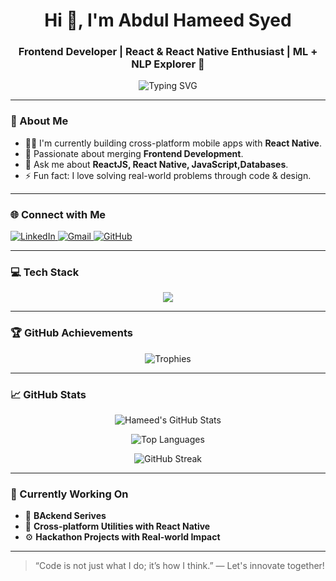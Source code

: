 <!-- GitHub Profile: Abdul Hameed Syed -->

<h1 align="center">Hi 👋, I'm Abdul Hameed Syed</h1>
<h3 align="center">Frontend Developer | React & React Native Enthusiast | ML + NLP Explorer 🚀</h3>

<p align="center">
  <img src="https://readme-typing-svg.demolab.com?font=Fira+Code&size=22&duration=4000&pause=1000&color=00FFAA&background=00000000&center=true&vCenter=true&width=900&lines=Passionate+Frontend+Developer;Building+Responsive+UIs+with+React+and+TailwindCSS;Integrating+Real-Time+APIs+for+Smart+UX" alt="Typing SVG" />
</p>



---

### 🧠 About Me
- 👨‍💻 I'm currently building cross-platform mobile apps with **React Native**.
- 🧠 Passionate about merging **Frontend Development**.
- 💬 Ask me about **ReactJS, React Native, JavaScript,Databases**.
- ⚡ Fun fact: I love solving real-world problems through code & design.

---

### 🌐 Connect with Me
<p align="left">
  <a href="https://www.linkedin.com/in/abdul-hameed-syed" target="_blank">
    <img src="https://skillicons.dev/icons?i=linkedin" alt="LinkedIn" />
  </a>
  <a href="mailto:syemeed@gmail.com">
    <img src="https://skillicons.dev/icons?i=gmail" alt="Gmail" />
  </a>
  
  <a href="https://github.com/hameedalahr" target="_blank">
    <img src="https://skillicons.dev/icons?i=github" alt="GitHub" />
  </a>
</p>

---

### 💻 Tech Stack
<p align="center">
  <img src="https://skillicons.dev/icons?i=react,tailwind,html,css,javascript,python,c,cpp,mongodb,mysql,git,figma,jest,scikit-learn,pandas" />
</p>

---

### 🏆 GitHub Achievements
<p align="center">
  <img src="https://github-profile-trophy.vercel.app/?username=hameedalahr&theme=darkhub&title=Stars,Commits,Followers,Repositories,Issues&margin-w=15" alt="Trophies" />
</p>

---

### 📈 GitHub Stats
<p align="center">
  <img src="https://github-readme-stats.vercel.app/api?username=hameedalahr&show_icons=true&theme=tokyonight&hide_title=false" alt="Hameed's GitHub Stats" />
</p>

<p align="center">
  <img src="https://github-readme-stats.vercel.app/api/top-langs/?username=hameedalahr&layout=compact&theme=tokyonight&langs_count=8" alt="Top Languages" />
</p>

<p align="center">
  <img src="https://github-readme-streak-stats.herokuapp.com/?user=hameedalahr&theme=tokyonight" alt="GitHub Streak" />
</p>

---

### 🧪 Currently Working On
- 🤖 **BAckend Serives**
- 📱 **Cross-platform Utilities with React Native**
- ⚙️ **Hackathon Projects with Real-world Impact**

---

> “Code is not just what I do; it’s how I think.” — Let's innovate together!

